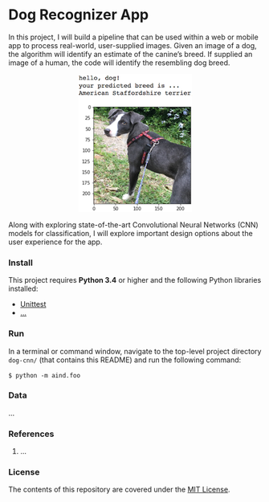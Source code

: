 [//]: # (Image References)

[image1]: ./aind2/images/sample_dog_output.png "Sample Output"
[image2]: ./aind2/images/vgg16_model.png "VGG-16 Model Keras Layers"
[image3]: ./aind2/images/vgg16_model_draw.png "VGG16 Model Figure"

Dog Recognizer App
===========================

In this project, I will build a pipeline that can be used within a web or mobile app to process real-world, user-supplied images.  Given an image of a dog, the algorithm will identify an estimate of the canine’s breed.  If supplied an image of a human, the code will identify the resembling dog breed.

<p align="center"><img src="./aind2/images/sample_dog_output.png" alt="Sample Output" style="middle"></p>

Along with exploring state-of-the-art Convolutional Neural Networks (CNN) models for classification, I will explore important design options about the user experience for the app.


### Install
This project requires **Python 3.4** or higher and the following Python libraries installed:
- [Unittest](https://docs.python.org/2/library/unittest.html)
- [...](a)


### Run
In a terminal or command window, navigate to the top-level project directory `dog-cnn/` (that contains this README) and run the following command:

```shell
$ python -m aind.foo
```

### Data
...


### References
1. ...


### License
The contents of this repository are covered under the [MIT License](LICENSE.md).
